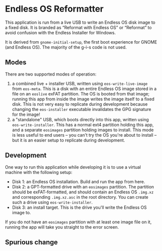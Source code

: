 Endless OS Reformatter
======================

This application is run from a live USB to write an Endless OS disk image to a
fixed disk. It is branded as “Reformat with Endless OS” or “Reformat” to avoid
confusion with the Endless Installer for Windows.

It is derived from `gnome-initial-setup`, the first boot experience for GNOME
(and Endless OS). The majority of the g-i-s code is not used.


Modes
-----

There are two supported modes of operation:

1. a combined live + installer USB, written using `eos-write-live-image` from
   `eos-meta`. This is a disk with an entire Endless OS image stored in a file
   on an `eoslive` exFAT partition. The OS is booted from that image; running
   this app from inside the image writes the image itself to a fixed disk. This
   is not very easy to replicate during development because changing the
   `eos-installer` executable invalidates the GPG signature for the image!
2. a "standalone" USB, which boots directly into this app, written using
   `eos-write-installer`. This has a normal ext4 partition holding this app,
   and a separate `eosimages` partition holding images to install. This mode is
   less useful to end users – you can't try the OS you're about to install –
   but it is an easier setup to replicate during development.


Development
-----------

One way to run this application while developing it is to use a virtual machine
with the following setup:

* Disk 1: an Endless OS installation. Build and run the app from here.
* Disk 2: a GPT-formatted drive with an `eosimages` partition. The partition
  should be exFAT-formatted, and should contain an Endless OS `.img.xz` and
  corresponding `.img.xz.asc` in the root directory. You can create such a
  drive using `eos-write-installer`.
* Disk 3: an install target. This is the drive you'll write the Endless OS image to.

If you do not have an `eosimages` partition with at least one image file on it,
running the app will take you straight to the error screen.

Spurious change
---------------

